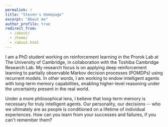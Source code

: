 ```yaml
---
permalink: /
title: "Steven's Homepage"
excerpt: "About me"
author_profile: true
redirect_from: 
  - /about/
  - /home/
  - /about.html
---
```


I am a PhD student working on reinforcement learning in the Prorok Lab at The University of Cambridge, in collaboration with the Toshiba Cambridge Research Lab. My research focus is on applying deep reinforcement learning to partially observable Markov decision processes (POMDPs) using recurrent models. In other words, I am working to endow intelligent agents with long-term memory capabilities, enabling higher-level reasoning under the uncertainty present in the real world.

Under a more philosophical lens, I believe that long-term memory is necessary for truly intelligent agents. Our personality, our decisions -- who we ultimately are as people is conditioned on a lifetime of individual experiences. How can you learn from your successes and failures, if you can't remember them?